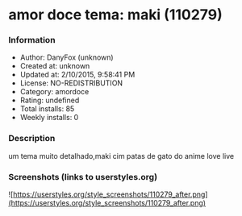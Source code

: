 # amor doce tema: maki (110279)

### Information
- Author: DanyFox (unknown)
- Created at: unknown
- Updated at: 2/10/2015, 9:58:41 PM
- License: NO-REDISTRIBUTION
- Category: amordoce
- Rating: undefined
- Total installs: 85
- Weekly installs: 0


### Description
um tema muito detalhado,maki cim patas de gato do anime love live


### Screenshots (links to userstyles.org)
![https://userstyles.org/style_screenshots/110279_after.png](https://userstyles.org/style_screenshots/110279_after.png)


